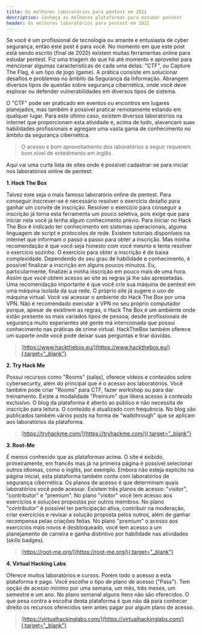 ```yaml
---
title: Os melhores laboratórios para pentest em 2021
description: Conheça as melhores plataformas para estudar pentest
header: Os melhores laboratórios para pentest em 2021
---
```


Se você é um profissional de tecnologia ou amante e entusiasta de cyber segurança, então este post é para você. No momento em que este post está sendo escrito (final de 2020) existem muitas ferramentas online para estudar pentest. Fiz uma triagem do que há até momento e aproveitei para mencionar algumas características de cada uma delas. "CTF", ou Capture The Flag, é um tipo de jogo (game). A prática consiste em solucionar desafios e problemas no âmbito da Segurança da Informação. Abrangem diversos tipos de questão sobre segurança cibernética, onde você deve explorar ou defender vulnerabilidades em diversos tipos de sistema. 

O "CTF" pode ser praticado em eventos ou encontros em lugares planejados, mas também é possível praticar remotamente estando em qualquer lugar.
Para este último caso, existem diversos laboratórios na internet que proporcionam esta atividade e, acima de tudo, alavancam suas habilidades profissionais e agregam uma vasta gama de conhecimento no âmbito da segurança cibernética.

> O acesso e bom aproveitamento dos laboratórios a seguir requerem bom nível de entedimento em inglês.

Aqui vai uma curta lista de sites onde é possível cadastrar-se para iniciar nos laboratórios online de pentest:

**1. Hack The Box**  

Talvez este seja o mais famoso laboratório online de pentest. Para conseguir inscrever-se é necessário resolver o exercício desafio para ganhar um convite de inscrição.
Resolver o exercício para conseguir a inscrição já torna esta ferramenta um pouco seletiva, pois exige que para iniciar nela você já tenha algum conhecimento 
prévio. Para iniciar no Hack The Box é indicado ter conhecimento em sistemas operacionais, alguma linguagem de script e protocolos de rede. Existem tutoriais disponíveis na internet que informam o passo a passo para obter a inscrição. Mas minha recomendação é que você seja honesto com você mesmo e tente resolver o exercício sozinho. 
O exercício para obter a inscrição é de baixa complexidade. Dependendo do seu grau de habilidade e conhecimento, é possível finalizar a inscrição em alguns poucos minutos. Eu, particularmente, finalizei a minha inscrição em pouco mais de uma hora.
Assim que você obtem acesso ao site as regras já lhe são apresetadas. Uma recomendação importante é que você crie sua máquina de pentest em uma máquina isolada da sua rede. O próprio site já sugere o uso de máquina virtual. Você vai acessar o ambiente do Hack The Box por uma VPN. Não é recomendado executar a VPN no seu próprio computador porque, apesar de existirem as regras, o Hack The Box é um ambiente onde estão presente os mais variados tipos de pessoa; desde profissionais de segurança muito experientes até gente má intencionada que possui conhecimento nas práticas de crime virtual.
HackTheBox também oferece um suporte onde você pode deixar suas perguntas e tirar dúvidas.

> [https://www.hackthebox.eu/](https://www.hackthebox.eu/){:target="_blank"}

**2. Try Hack Me**  

Possui recursos como "Rooms" (salas), oferece vídeos e conteúdos sobre cybersecurity, além do principal que é o acesso aos laboratórios.
Você também pode criar "Rooms" para CTF, fazer workshop ou para dar treinamento.
Existe a modalidade "Premium" que libera acesso à conteúdo exclusivo. O blog da plataforma é aberto ao público e não necessita de inscrição para leitura.
O conteúdo é atualizado com frequência. No blog são publicados também vários posts na forma de "walkthrough" que se aplicam aos laboratórios da plataforma.

> [https://tryhackme.com/](https://tryhackme.com/){:target="_blank"}

**3. Root-Me**   

É menos conhecido que as plataformas acima. O site é exibido, primeiramente, em francês mas já na primeira página é possível selecionar outros idiomas,
como o inglês, por exemplo. Embora não esteja explícito na página inicial, esta plataforma também conta com laboratórios de segurança cibernética. 
Os planos de acesso é que determinam quais laboratórios você pode acessar. Existem três planos de acesso: "visitor", "contributor" e "premium". 
No plano "visitor" você tem acesso aos exercícios e soluções propostas por outros membros. No plano "contributor" é possível ter participação ativa, contribuir na moderação, criar exercícios e revisar a solução proposta pelos outros, além de ganhar recompensa pelas criações feitas. No plano "premium" o acesso aos exercícios mais novos é desbloqueado, você tem acesso a um planejamento de carreira e ganha distintivo por habilidade nas atividades (skills badges).

> [https://root-me.org/](https://root-me.org/){:target="_blank"}

**4. Virtual Hacking Labs**   

Oferece muitos laboratórios e cursos. Porém todo o acesso a esta plataforma é pago. Você escolhe o tipo de plano de acesso ("Pass"). Tem opção de acesso
mínimo por uma semana, um mês, três meses, um semestre e um ano. No plano semanal alguns itens não são oferecidos. O que pesa contra a escolha desta plataforma é que não dá para conhecer direito os recursos oferecidos sem antes pagar por algum plano de acesso.

> [https://virtualhackinglabs.com/](https://virtualhackinglabs.com/){:target="_blank"}
